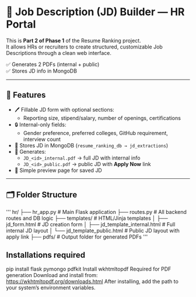 # 🧾 Job Description (JD) Builder — HR Portal

This is **Part 2 of Phase 1** of the Resume Ranking project.  
It allows HRs or recruiters to create structured, customizable Job Descriptions through a clean web interface.

✅ Generates 2 PDFs (internal + public)  
✅ Stores JD info in MongoDB  

---

## 📌 Features

- 🖊️ Fillable JD form with optional sections:
  - Reporting size, stipend/salary, number of openings, certifications
- 🔒 Internal-only fields:
  - Gender preference, preferred colleges, GitHub requirement, interview count
- 💾 Stores JD in MongoDB (`resume_ranking_db → jd_extractions`)
- 📄 Generates:
  - `JD_<id>_internal.pdf` → full JD with internal info
  - `JD_<id>_public.pdf` → public JD with **Apply Now** link
- 🧭 Simple preview page for saved JD

---

## 🗂️ Folder Structure
'''
hr/
├── hr_app.py # Main Flask application
├── routes.py # All backend routes and DB logic
├── templates/ # HTML/Jinja templates
│ ├── jd_form.html # JD creation form
│ ├── jd_template_internal.html # Full internal JD layout
│ └── jd_template_public.html # Public JD layout with apply link
├── pdfs/ # Output folder for generated PDFs
'''

## Installations required
pip install flask pymongo pdfkit
Install wkhtmltopdf
Required for PDF generation
Download and install from: https://wkhtmltopdf.org/downloads.html
After installing, add the path to your system’s environment variables.
